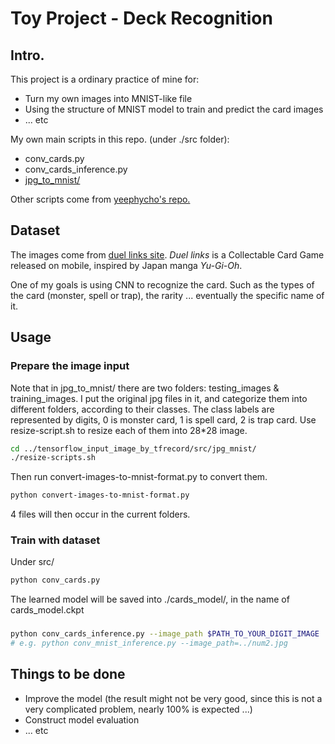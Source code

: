 # Toy Project - Deck Recognition
## Intro.

This project is a ordinary practice of mine for:
- Turn my own images into MNIST-like file
- Using the structure of MNIST model to train and predict the card images
- ... etc

My own main scripts in this repo. (under ./src folder):
- conv_cards.py
- conv_cards_inference.py
- [jpg_to_mnist/](https://www.researchgate.net/post/How_to_create_MNIST_type_database_from_images)

Other scripts come from [yeephycho's repo.](http://yeephycho.github.io/2016/08/15/image-data-in-tensorflow/)

## Dataset

The images come from [duel links site](http://duellinks.gamea.co/c/yjdptqt2). *Duel links* is a Collectable Card Game
released on mobile, inspired by Japan manga *Yu-Gi-Oh*.

One of my goals is using CNN to recognize the card. Such as the types of the card (monster, spell or trap), the rarity ... eventually the specific name of it.


## Usage

### Prepare the image input

Note that in jpg_to_mnist/ there are two folders: testing_images & training_images. I put the original jpg files in it, and categorize them into different folders, according to their classes. The class labels are represented by digits, 0 is monster card, 1 is spell card, 2 is trap card. Use resize-script.sh to resize each of them into 28\*28 image.
```bash
cd ../tensorflow_input_image_by_tfrecord/src/jpg_mnist/
./resize-scripts.sh
```
Then run convert-images-to-mnist-format.py to convert them.
```bash
python convert-images-to-mnist-format.py
```
4 files will then occur in the current folders.

### Train with dataset

Under src/
``` bash
python conv_cards.py
```
The learned model will be saved into ./cards_model/, in the name of cards_model.ckpt

### 

```bash
python conv_cards_inference.py --image_path $PATH_TO_YOUR_DIGIT_IMAGE 
# e.g. python conv_mnist_inference.py --image_path=../num2.jpg
```

## Things to be done

- Improve the model (the result might not be very good, since this is not a very complicated problem, nearly 100% is expected ...)
- Construct model evaluation
- ... etc

